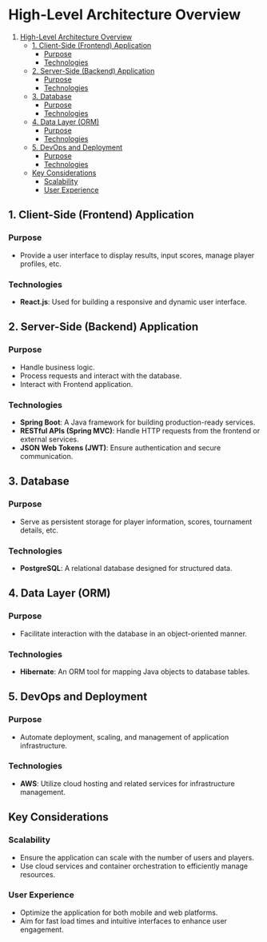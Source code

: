 # High-Level Architecture Overview

1. [High-Level Architecture Overview](#high-level-architecture-overview)
    - [1. Client-Side (Frontend) Application](#1-client-side-frontend-application)
        - [Purpose](#purpose)
        - [Technologies](#technologies)
    - [2. Server-Side (Backend) Application](#2-server-side-backend-application)
        - [Purpose](#purpose-1)
        - [Technologies](#technologies-1)
    - [3. Database](#3-database)
        - [Purpose](#purpose-2)
        - [Technologies](#technologies-2)
    - [4. Data Layer (ORM)](#4-data-layer-orm)
        - [Purpose](#purpose-3)
        - [Technologies](#technologies-3)
    - [5. DevOps and Deployment](#5-devops-and-deployment)
        - [Purpose](#purpose-4)
        - [Technologies](#technologies-4)
    - [Key Considerations](#key-considerations)
        - [Scalability](#scalability)
        - [User Experience](#user-experience)

## 1. Client-Side (Frontend) Application

### Purpose
- Provide a user interface to display results, input scores, manage player profiles, etc.

### Technologies
- **React.js**: Used for building a responsive and dynamic user interface.

## 2. Server-Side (Backend) Application

### Purpose
- Handle business logic.
- Process requests and interact with the database.
- Interact with Frontend application.

### Technologies
- **Spring Boot**: A Java framework for building production-ready services.
- **RESTful APIs (Spring MVC)**: Handle HTTP requests from the frontend or external services.
- **JSON Web Tokens (JWT)**: Ensure authentication and secure communication.

## 3. Database

### Purpose
- Serve as persistent storage for player information, scores, tournament details, etc.

### Technologies
- **PostgreSQL**: A relational database designed for structured data.

## 4. Data Layer (ORM)

### Purpose
- Facilitate interaction with the database in an object-oriented manner.

### Technologies
- **Hibernate**: An ORM tool for mapping Java objects to database tables.

## 5. DevOps and Deployment

### Purpose
- Automate deployment, scaling, and management of application infrastructure.

### Technologies
- **AWS**: Utilize cloud hosting and related services for infrastructure management.

## Key Considerations

### Scalability
- Ensure the application can scale with the number of users and players.
- Use cloud services and container orchestration to efficiently manage resources.

### User Experience
- Optimize the application for both mobile and web platforms.
- Aim for fast load times and intuitive interfaces to enhance user engagement.